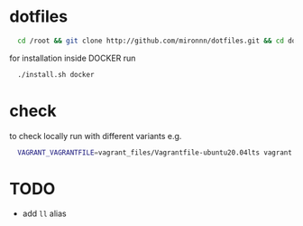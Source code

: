 # dotfiles

```bash
  cd /root && git clone http://github.com/mironnn/dotfiles.git && cd dotfiles &&  ./install.sh
```

for installation inside DOCKER run
```bash
  ./install.sh docker
```

# check
to check locally run with different variants
e.g.
```bash
  VAGRANT_VAGRANTFILE=vagrant_files/Vagrantfile-ubuntu20.04lts vagrant up
```

# TODO
- add `ll` alias
